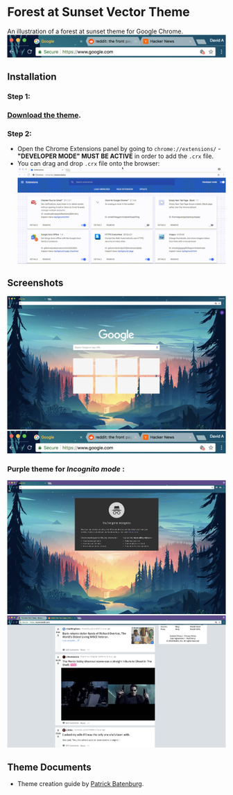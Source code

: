 # Forest at Sunset Vector Theme

An illustration of a forest at sunset theme for Google Chrome.
![Forest Theme](https://github.com/dvampofo/forest_theme/blob/master/screenshots/browser_active.png?raw=true)

## Installation

### Step 1: 
### [Download the theme](https://github.com/dvampofo/forest_theme/raw/master/Forest_Vector_Theme.crx).
### Step 2:

- Open the Chrome Extensions panel by going to ```chrome://extensions/``` - **"DEVELOPER MODE" MUST BE ACTIVE** in order to add the ```.crx``` file.
- You can drag and drop ```.crx``` file onto the browser:
![Demo gif](https://github.com/dvampofo/forest_theme/blob/master/screenshots/installation.gif?raw=true)

## Screenshots

![Image 1](https://github.com/dvampofo/forest_theme/blob/master/screenshots/browser_normal.png?raw=true)
![Image 2](https://github.com/dvampofo/forest_theme/blob/master/screenshots/browser_active.png?raw=true)

### Purple theme for *Incognito mode* :

![Image 3](https://github.com/dvampofo/forest_theme/blob/master/screenshots/browser_incognito.png?raw=true)
![Image 4](https://github.com/dvampofo/forest_theme/blob/master/screenshots/browser_incognito2.png?raw=true)

## Theme Documents
 - Theme creation guide by [Patrick Batenburg](https://github.com/Patrick-Batenburg/GoogleChromeThemeCreationGuide#theme_ntp_background).


